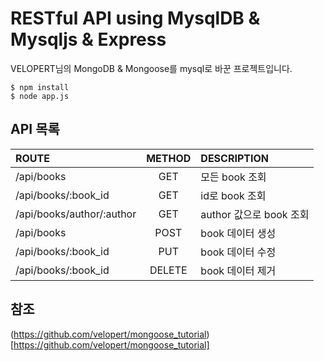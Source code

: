 # RESTful API using MysqlDB & Mysqljs & Express

VELOPERT님의 MongoDB & Mongoose를 mysql로 바꾼 프로젝트입니다.

```
$ npm install
$ node app.js
```

## API 목록

|ROUTE | METHOD | DESCRIPTION|
|:-- | :--:| :--|
|/api/books | GET | 모든 book 조회|
|/api/books/:book_id| GET| id로 book 조회|
|/api/books/author/:author| GET | author 값으로 book 조회|
|/api/books| POST | book 데이터 생성 |
|/api/books/:book_id | PUT | book 데이터 수정 |
|/api/books/:book_id| DELETE| book 데이터 제거|

## 참조

(https://github.com/velopert/mongoose_tutorial)[https://github.com/velopert/mongoose_tutorial]
